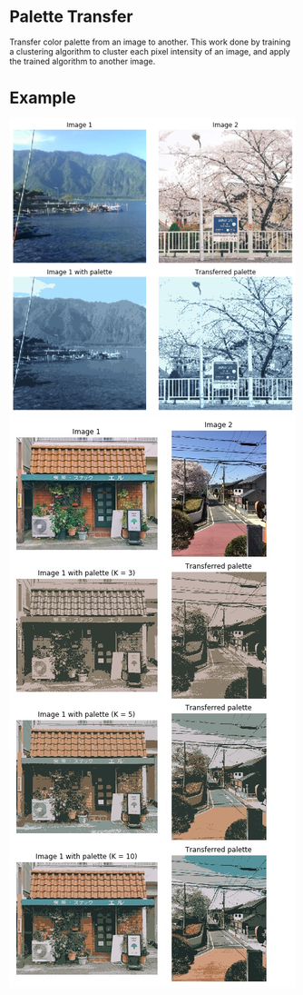 # Palette Transfer

Transfer color palette from an image to another. This work done by training a clustering algorithm to 
cluster each pixel intensity of an image, and apply the trained algorithm to another image.

# Example
![Example1](bali_x_japan.png)
![Example2](result.jpg)

